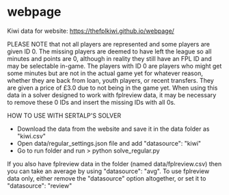 # webpage
Kiwi data for website: https://thefplkiwi.github.io/webpage/

PLEASE NOTE that not all players are represented and some players are given ID 0. The missing players are deemed to have left the league so all minutes and points are 0, although in reality they still have an FPL ID and may be selectable in-game. The players with ID 0 are players who might get some minutes but are not in the actual game yet for whatever reason, whether they are back from loan, youth players, or recent transfers. They are given a price of £3.0 due to not being in the game yet. When using this data in a solver designed to work with fplreview data, it may be necessary to remove these 0 IDs and insert the missing IDs with all 0s.

HOW TO USE WITH SERTALP'S SOLVER

- Download the data from the website and save it in the data folder as "kiwi.csv"
- Open data/regular_settings.json file and add "datasource": "kiwi"
- Go to run folder and run > python solve_regular.py

If you also have fplreview data in the folder (named data/fplreview.csv) then you can take an average by using "datasource": "avg".
To use fplreview data only, either remove the "datasource" option altogether, or set it to "datasource": "review"
